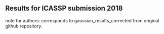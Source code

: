 ## Results for ICASSP submission 2018

note for authors: corresponds to gaussian_results_corrected from original github repository. 
